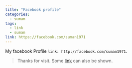 ```yaml
---
title: "Facebook profile"
categories:
  - suman
tags:
  - link
  - suman
link: https://facebook.com/suman1971
---
```


My facebook Profile `link: http://facebook.com/suman1971`. 

> Thanks for visit. 
Some [link](#) can also be shown.